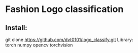 # Fashion Logo classification
## Install:
git clone https://github.com/dvt0101/logo_classify.git
Library:  
  torch
  numpy
  opencv
  torchvision


